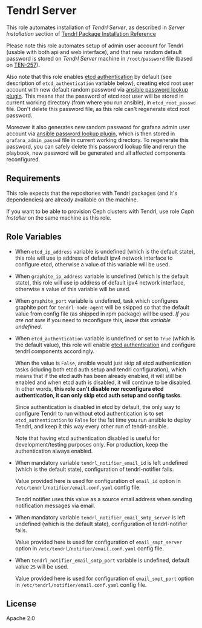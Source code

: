 Tendrl Server
=============

This role automates installation of *Tendrl Server*, as described in *Server
Installation* section of [Tendrl Package Installation
Reference](https://github.com/Tendrl/documentation/wiki/Tendrl-Package-Installation-Reference)

Please note this role automates setup of admin user account for Tendrl (usable
with both api and web interface), and that new random default password is
stored on *Tendrl Server* machine in `/root/password` file (based on
[TEN-257](https://tendrl.atlassian.net/browse/TEN-257)).

Also note that this role enables [etcd
authentication](https://coreos.com/etcd/docs/latest/op-guide/authentication.html)
by default (see description of `etcd_authentication` variable below), creating
etcd root user account with new default random password via [ansible password
lookup
plugin](https://docs.ansible.com/ansible/latest/playbooks_lookups.html#the-password-lookup).
This means that the password of etcd root user will be stored in current working
directory (from where you run ansible), in `etcd_root_passwd` file. Don't
delete this password file, as this role can't regenerate etcd root password.

Moreover it also generates new random password for grafana admin user account
via [ansible password lookup
plugin](https://docs.ansible.com/ansible/latest/playbooks_lookups.html#the-password-lookup),
which is then stored in `grafana_admin_passwd` file in current working
directory. To regenerate this password, you can safely delete this password
lookup file and rerun the playbook, new password will be generated and all
affected components reconfigured.

Requirements
------------

This role expects that the repositories with Tendrl packages (and it's
dependencies) are already available on the machine.

If you want to be able to provision Ceph clusters with Tendrl, use role
*Ceph Installer* on the same machine as this role.

Role Variables
--------------

 *  When `etcd_ip_address` variable is undefined (which is the default state),
    this role will use ip address of default ipv4 network interface to
    configure etcd, otherwise a value of this variable will be used.

 *  When `graphite_ip_address` variable is undefined (which is the default
    state), this role will use ip address of default ipv4 network interface,
    otherwise a value of this variable will be used.

 *  When `graphite_port` variable is undefined, task which configures graphite
    port for `tendrl-node-agent` will be skipped so that the default value from
    config file (as shipped in rpm package) will be used. *If you are not sure*
    if you need to reconfigure this, *leave this variable undefined*.

 *  When `etcd_authentication` variable is undefined or set to `True` (which is
    the default value), this role will enable [etcd
    authentication](https://coreos.com/etcd/docs/latest/op-guide/authentication.html)
    and configure tendrl components accordingly.

    When the value is `False`, ansible would just skip all etcd authentication
    tasks (icluding both etcd auth setup and tendrl configuration),
    which means that if the etcd auth has been already enabled, it will still
    be enabled and when etcd auth is disabled, it will continue to be disabled.
    In other words, **this role can't disable nor reconfigura etcd
    authentication, it can only skip etcd auth setup and config tasks**.

    Since authentication is disabled in etcd by default, the only way to
    configure Tendrl to run without etcd authentication is to set
    `etcd_authentication` to `False` for the 1st time you run ansible to deploy
    Tendrl, and keep it this way every other run of tendrl-ansible.

    Note that having etcd authentication disabled is useful for
    development/testing purposes only. For production, keep the authentication
    always enabled.

 *  When mandatory variable `tendrl_notifier_email_id` is left undefined (which
    is the default state), configuration of tendrl-notifier fails.

    Value provided here is used for configuration of `email_id` option in
    `/etc/tendrl/notifier/email.conf.yaml` config file.

    Tendrl notifier uses this value as a source email address when sending
    notification messages via email.

 *  When mandatory variable `tendrl_notifier_email_smtp_server` is left
    undefined (which is the default state), configuration of tendrl-notifier
    fails.

    Value provided here is used for configuration of `email_smpt_server` option
    in `/etc/tendrl/notifier/email.conf.yaml` config file.

 *  When `tendrl_notifier_email_smtp_port` variable is undefined, default value
    `25` will be used.

    Value provided here is used for configuration of `email_smpt_port` option
    in `/etc/tendrl/notifier/email.conf.yaml` config file.

License
-------

Apache 2.0
